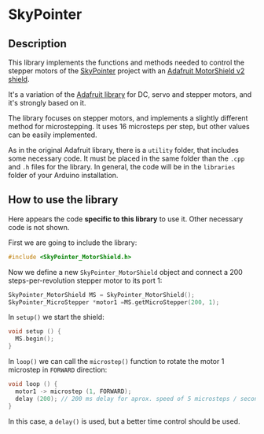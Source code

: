 # SkyPointer

## Description

This library implements the functions and methods needed to control the stepper
motors of the [SkyPointer](https://github.com/juanmb/skypointer) project with
an [Adafruit MotorShield v2 shield](https://www.adafruit.com/products/1438).

It's a variation of the [Adafruit library](https://github.com/adafruit/Adafruit_Motor_Shield_V2_Library)
for DC, servo and stepper motors, and it's strongly based on it.

The library focuses on stepper motors, and implements a slightly different
method for microstepping. It uses 16 microsteps per step, but other values can
be easily implemented.

As in the original Adafruit library, there is a `utility` folder, that includes
some necessary code. It must be placed in the same folder than the `.cpp` and
`.h` files for the library. In general, the code will be in the `libraries`
folder of your Arduino installation.

## How to use the library

Here appears the code **specific to this library** to use it. Other necessary
code is not shown.

First we are going to include the library:
```C++
#include <SkyPointer_MotorShield.h>
```

Now we define a new `SkyPointer_MotorShield` object and connect a 200
steps-per-revolution stepper motor to its port 1:

```C++
SkyPointer_MotorShield MS = SkyPointer_MotorShield();
SkyPointer_MicroStepper *motor1 =MS.getMicroStepper(200, 1);
```

In `setup()` we start the shield:

```C++
void setup () {
  MS.begin();
}
```

In `loop()` we can call the `microstep()` function to rotate the motor 1
microstep in `FORWARD` direction:

```C++
void loop () {
  motor1 -> microstep (1, FORWARD);
  delay (200); // 200 ms delay for aprox. speed of 5 microsteps / second
}
```

In this case, a `delay()` is used, but a better time control should be used.
